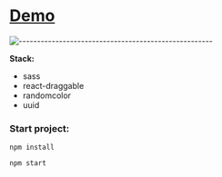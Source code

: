 # [Demo](https://react-dragndrop-stickers-app.vercel.app/)
![-----------------------------------------------------](https://raw.githubusercontent.com/andreasbm/readme/master/assets/lines/rainbow.png)

**Stack:**
<ul>
   <li>sass</li>
   <li>react-draggable</li>
   <li>randomcolor</li>
   <li>uuid</li>
</ul>

### Start project:
<pre><code>npm install</code></pre>
<pre><code>npm start</code></pre>